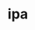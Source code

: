 ---
layout: "../../layouts/Reading.astro"
title: "ipa"
text2: "agerr"
text: "Gaius Julius Caesar, pulcher ager bellum agricola oppidum tortilla raro"
---